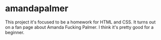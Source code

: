 # amandapalmer

This project it's focused to be a homework for HTML and CSS. It turns out on a fan page about Amanda Fucking Palmer. I think it's pretty good for a beginner.
